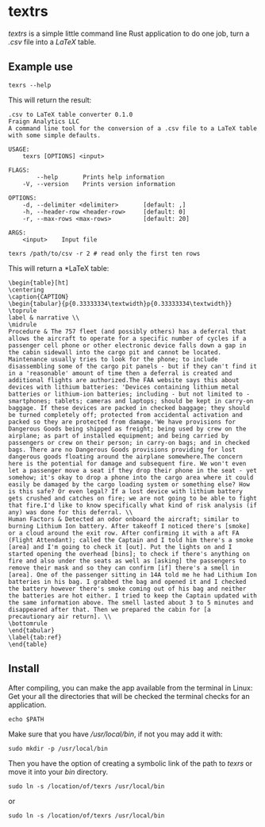 # textrs
*textrs* is a simple little command line Rust application to do one job, turn a *.csv* file into a *LaTeX* table.

## Example use
```shell
texrs --help
```
This will return the result:
```shell
.csv to LaTeX table converter 0.1.0
Fraign Analytics LLC
A command line tool for the conversion of a .csv file to a LaTeX table with some simple defaults.

USAGE:
    texrs [OPTIONS] <input>

FLAGS:
        --help       Prints help information
    -V, --version    Prints version information

OPTIONS:
    -d, --delimiter <delimiter>       [default: ,]
    -h, --header-row <header-row>     [default: 0]
    -r, --max-rows <max-rows>         [default: 20]

ARGS:
    <input>    Input file
```

```shell
texrs /path/to/csv -r 2 # read only the first ten rows
```
This will return a *LaTeX table:
```shell
\begin{table}[ht]
\centering
\caption{CAPTION}
\begin{tabular}{p{0.33333334\textwidth}p{0.33333334\textwidth}}
\toprule
label & narrative \\
\midrule
Procedure & The 757 fleet (and possibly others) has a deferral that allows the aircraft to operate for a specific number of cycles if a passenger cell phone or other electronic device falls down a gap in the cabin sidewall into the cargo pit and cannot be located. Maintenance usually tries to look for the phone; to include disassembling some of the cargo pit panels - but if they can't find it in a 'reasonable' amount of time then a deferral is created and additional flights are authorized.The FAA website says this about devices with lithium batteries: 'Devices containing lithium metal batteries or lithium-ion batteries; including - but not limited to - smartphones; tablets; cameras and laptops; should be kept in carry-on baggage. If these devices are packed in checked baggage; they should be turned completely off; protected from accidental activation and packed so they are protected from damage.'We have provisions for Dangerous Goods being shipped as freight; being used by crew on the airplane; as part of installed equipment; and being carried by passengers or crew on their person; in carry-on bags; and in checked bags. There are no Dangerous Goods provisions providing for lost dangerous goods floating around the airplane somewhere.The concern here is the potential for damage and subsequent fire. We won't even let a passenger move a seat if they drop their phone in the seat - yet somehow; it's okay to drop a phone into the cargo area where it could easily be damaged by the cargo loading system or something else? How is this safe? Or even legal? If a lost device with lithium battery gets crushed and catches on fire; we are not going to be able to fight that fire.I'd like to know specifically what kind of risk analysis (if any) was done for this deferral. \\
Human Factors & Detected an odor onboard the aircraft; similar to burning Lithium Ion battery. After takeoff I noticed there's [smoke] or a cloud around the exit row. After confirming it with a aft FA (Flight Attendant); called the Captain and I told him there's a smoke [area] and I'm going to check it [out]. Put the lights on and I started opening the overhead [bins]; to check if there's anything on fire and also under the seats as well as [asking] the passengers to remove their mask and so they can confirm [if] there's a smell in [area]. One of the passenger sitting in 14A told me he had Lithium Ion batteries in his bag. I grabbed the bag and opened it and I checked the battery however there's smoke coming out of his bag and neither the batteries are hot either. I tried to keep the Captain updated with the same information above. The smell lasted about 3 to 5 minutes and disappeared after that. Then we prepared the cabin for [a precautionary air return]. \\
\bottomrule
\end{tabular}
\label{tab:ref}
\end{table}
```


## Install
After compiling, you can make the app available from the terminal in Linux:
Get your all the directories that will be checked the terminal checks for an application.
```shell
echo $PATH
```
Make sure that you have */usr/local/bin*, if not you may add it with:
```shell
sudo mkdir -p /usr/local/bin
```
Then you have the option of creating a symbolic link of the path to *texrs* or move it into your *bin* directory.
```shell
sudo ln -s /location/of/texrs /usr/local/bin
```
or
```shell
sudo ln -s /location/of/texrs /usr/local/bin
```
